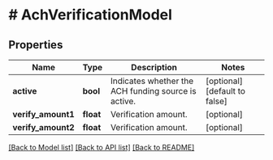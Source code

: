 # # AchVerificationModel

## Properties

Name | Type | Description | Notes
------------ | ------------- | ------------- | -------------
**active** | **bool** | Indicates whether the ACH funding source is active. | [optional] [default to false]
**verify_amount1** | **float** | Verification amount. | [optional]
**verify_amount2** | **float** | Verification amount. | [optional]

[[Back to Model list]](../../README.md#models) [[Back to API list]](../../README.md#endpoints) [[Back to README]](../../README.md)
